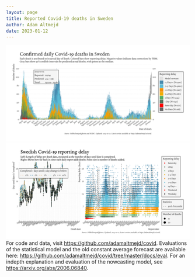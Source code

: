```yaml
---
layout: page
title: Reported Covid-19 deaths in Sweden
author: Adam Altmejd
date: 2023-01-12
---
```


![Graph of Swedish Covid-19 deaths with reporting delay.](deaths_lag_sweden_2023-01-12.png "Swedish Covid-19 deaths.")
![Graph of Swedish Covid-19 reporting delay in daily deaths.](lag_trend_sweden_2023-01-12.png "Trend in Swedish Covid-19 mortality reporting delay.")
For code and data, visit <https://github.com/adamaltmejd/covid>.
Evaluations of the statistical model and the old constant average forecast are available here: <https://github.com/adamaltmejd/covid/tree/master/docs/eval>.
For an indepth explanation and evaluation of the nowcasting model, see <https://arxiv.org/abs/2006.06840>.
